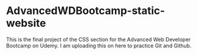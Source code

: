 # AdvancedWDBootcamp-static-website
This is the final project of the CSS section for the Advanced Web Developer Bootcamp on Udemy. 
I am uploading this on here to practice Git and Github.
